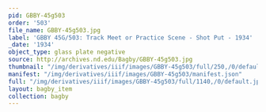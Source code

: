 ```yaml
---
pid: GBBY-45g503
order: '503'
file_name: GBBY-45g503.jpg
label: 'GBBY 45G/503: Track Meet or Practice Scene - Shot Put - 1934'
_date: '1934'
object_type: glass plate negative
source: http://archives.nd.edu/Bagby/GBBY-45g503.jpg
thumbnail: "/img/derivatives/iiif/images/GBBY-45g503/full/250,/0/default.jpg"
manifest: "/img/derivatives/iiif/images/GBBY-45g503/manifest.json"
full: "/img/derivatives/iiif/images/GBBY-45g503/full/1140,/0/default.jpg"
layout: bagby_item
collection: bagby
---
```

